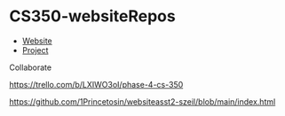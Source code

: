 # CS350-websiteRepos

* [Website](https://old-dominion-univ-cs-dept.github.io/websiteasst2-szeil/)
* [Project](https://github.com/Old-Dominion-Univ-CS-Dept/gradle-assignment-szeil)



Collaborate

https://trello.com/b/LXIWO3oI/phase-4-cs-350


https://github.com/1Princetosin/websiteasst2-szeil/blob/main/index.html

